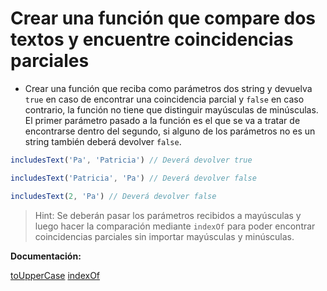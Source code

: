 # Crear una función que compare dos textos y encuentre coincidencias parciales

- Crear una función que reciba como parámetros dos string y devuelva `true` en caso de encontrar una coincidencia parcial y `false` en caso contrario, la función no tiene que distinguir mayúsculas de minúsculas. El primer parámetro pasado a la función es el que se va a tratar de encontrarse dentro del segundo, si alguno de los parámetros no es un string también deberá devolver `false`.

```js
includesText('Pa', 'Patricia') // Deverá devolver true

includesText('Patricia', 'Pa') // Deverá devolver false

includesText(2, 'Pa') // Deverá devolver false
```

> Hint: Se deberán pasar los parámetros recibidos a mayúsculas y luego hacer la comparación mediante `indexOf` para poder encontrar coincidencias parciales sin importar mayúsculas y minúsculas.

**Documentación:**

[toUpperCase](https://developer.mozilla.org/en-US/docs/Web/JavaScript/Reference/Global_Objects/String/toUpperCase)
[indexOf](https://developer.mozilla.org/en-US/docs/Web/JavaScript/Reference/Global_Objects/String/indexOf)
